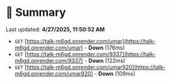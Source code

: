 # 📖 Summary
Last updated: **4/27/2025, 11:50:52 AM**

- `GET` [https://talk-m6gd.onrender.com/umar](https://talk-m6gd.onrender.com/umar) - **Down** (176ms)
- `GET` [https://talk-m6gd.onrender.com/9337](https://talk-m6gd.onrender.com/9337) - **Down** (122ms)
- `GET` [https://talk-m6gd.onrender.com/umar920](https://talk-m6gd.onrender.com/umar920) - **Down** (109ms)
